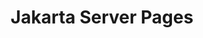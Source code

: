 ---
title: "Jakarta Server Pages"
summary: "Jakarta Server Pages defines a template engine for web applications that supports mixing of textual content
(including HTML and XML) with custom tags, expression language, and embedded Java code, that gets compiled
into a Jakarta Servlet."
---